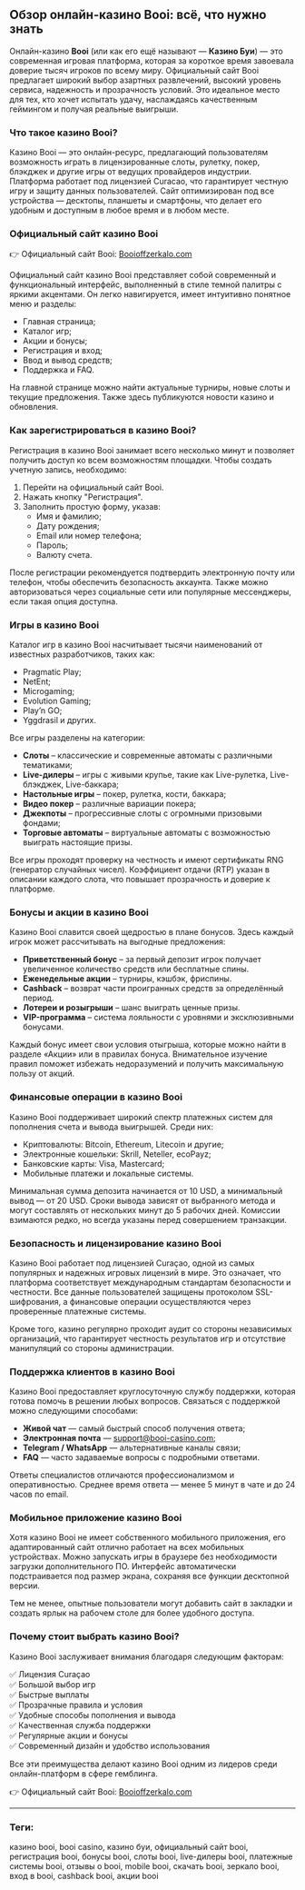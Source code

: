 ## Обзор онлайн-казино Booi: всё, что нужно знать

Онлайн-казино **Booi** (или как его ещё называют — **Казино Буи**) — это современная игровая платформа, которая за короткое время завоевала доверие тысяч игроков по всему миру. Официальный сайт Booi предлагает широкий выбор азартных развлечений, высокий уровень сервиса, надежность и прозрачность условий. Это идеальное место для тех, кто хочет испытать удачу, наслаждаясь качественным геймингом и получая реальные выигрыши.

### Что такое казино Booi?

Казино Booi — это онлайн-ресурс, предлагающий пользователям возможность играть в лицензированные слоты, рулетку, покер, блэкджек и другие игры от ведущих провайдеров индустрии. Платформа работает под лицензией Curacao, что гарантирует честную игру и защиту данных пользователей. Сайт оптимизирован под все устройства — десктопы, планшеты и смартфоны, что делает его удобным и доступным в любое время и в любом месте.

### Официальный сайт казино Booi

👉 Официальный сайт Booi: [Booioffzerkalo.com](https://bit.ly/43yNBbY) 

Официальный сайт казино Booi представляет собой современный и функциональный интерфейс, выполненный в стиле темной палитры с яркими акцентами. Он легко навигируется, имеет интуитивно понятное меню и разделы:

- Главная страница;
- Каталог игр;
- Акции и бонусы;
- Регистрация и вход;
- Ввод и вывод средств;
- Поддержка и FAQ.

На главной странице можно найти актуальные турниры, новые слоты и текущие предложения. Также здесь публикуются новости казино и обновления.

### Как зарегистрироваться в казино Booi?

Регистрация в казино Booi занимает всего несколько минут и позволяет получить доступ ко всем возможностям площадки. Чтобы создать учетную запись, необходимо:

1. Перейти на официальный сайт Booi.
2. Нажать кнопку "Регистрация".
3. Заполнить простую форму, указав:
   - Имя и фамилию;
   - Дату рождения;
   - Email или номер телефона;
   - Пароль;
   - Валюту счета.

После регистрации рекомендуется подтвердить электронную почту или телефон, чтобы обеспечить безопасность аккаунта. Также можно авторизоваться через социальные сети или популярные мессенджеры, если такая опция доступна.

### Игры в казино Booi

Каталог игр в казино Booi насчитывает тысячи наименований от известных разработчиков, таких как:

- Pragmatic Play;
- NetEnt;
- Microgaming;
- Evolution Gaming;
- Play’n GO;
- Yggdrasil и других.

Все игры разделены на категории:

- **Слоты** – классические и современные автоматы с различными тематиками;
- **Live-дилеры** – игры с живыми крупье, такие как Live-рулетка, Live-блэкджек, Live-баккара;
- **Настольные игры** – покер, рулетка, кости, баккара;
- **Видео покер** – различные вариации покера;
- **Джекпоты** – прогрессивные слоты с огромными призовыми фондами;
- **Торговые автоматы** – виртуальные автоматы с возможностью выиграть настоящие призы.

Все игры проходят проверку на честность и имеют сертификаты RNG (генератор случайных чисел). Коэффициент отдачи (RTP) указан в описании каждого слота, что повышает прозрачность и доверие к платформе.

### Бонусы и акции в казино Booi

Казино Booi славится своей щедростью в плане бонусов. Здесь каждый игрок может рассчитывать на выгодные предложения:

- **Приветственный бонус** – за первый депозит игрок получает увеличенное количество средств или бесплатные спины.
- **Еженедельные акции** – турниры, кэшбэк, фриспины.
- **Cashback** – возврат части проигранных средств за определённый период.
- **Лотереи и розыгрыши** – шанс выиграть ценные призы.
- **VIP-программа** – система лояльности с уровнями и эксклюзивными бонусами.

Каждый бонус имеет свои условия отыгрыша, которые можно найти в разделе «Акции» или в правилах бонуса. Внимательное изучение правил поможет избежать недоразумений и получить максимальную пользу от акций.

### Финансовые операции в казино Booi

Казино Booi поддерживает широкий спектр платежных систем для пополнения счета и вывода выигрышей. Среди них:

- Криптовалюты: Bitcoin, Ethereum, Litecoin и другие;
- Электронные кошельки: Skrill, Neteller, ecoPayz;
- Банковские карты: Visa, Mastercard;
- Мобильные платежи и локальные системы.

Минимальная сумма депозита начинается от 10 USD, а минимальный вывод — от 20 USD. Сроки вывода зависят от выбранного метода и могут составлять от нескольких минут до 5 рабочих дней. Комиссии взимаются редко, но всегда указаны перед совершением транзакции.

### Безопасность и лицензирование казино Booi

Казино Booi работает под лицензией Curaçao, одной из самых популярных и надежных игровых лицензий в мире. Это означает, что платформа соответствует международным стандартам безопасности и честности. Все данные пользователей защищены протоколом SSL-шифрования, а финансовые операции осуществляются через проверенные платежные системы.

Кроме того, казино регулярно проходит аудит со стороны независимых организаций, что гарантирует честность результатов игр и отсутствие манипуляций со стороны администрации.

### Поддержка клиентов в казино Booi

Казино Booi предоставляет круглосуточную службу поддержки, которая готова помочь в решении любых вопросов. Связаться с поддержкой можно следующими способами:

- **Живой чат** — самый быстрый способ получения ответа;
- **Электронная почта** — support@booi-casino.com;
- **Telegram / WhatsApp** — альтернативные каналы связи;
- **FAQ** — часто задаваемые вопросы с подробными ответами.

Ответы специалистов отличаются профессионализмом и оперативностью. Среднее время ответа — менее 5 минут в чате и до 24 часов по email.

### Мобильное приложение казино Booi

Хотя казино Booi не имеет собственного мобильного приложения, его адаптированный сайт отлично работает на всех мобильных устройствах. Можно запускать игры в браузере без необходимости загрузки дополнительного ПО. Интерфейс автоматически подстраивается под размер экрана, сохраняя все функции десктопной версии.

Тем не менее, опытные пользователи могут добавить сайт в закладки и создать ярлык на рабочем столе для более удобного доступа.

### Почему стоит выбрать казино Booi?

Казино Booi заслуживает внимания благодаря следующим факторам:

✅ Лицензия Curaçao  
✅ Большой выбор игр  
✅ Быстрые выплаты  
✅ Прозрачные правила и условия  
✅ Удобные способы пополнения и вывода  
✅ Качественная служба поддержки  
✅ Регулярные акции и бонусы  
✅ Современный дизайн и удобство использования  

Все эти преимущества делают казино Booi одним из лидеров среди онлайн-платформ в сфере гемблинга.

👉 Официальный сайт Booi: [Booioffzerkalo.com](https://bit.ly/43yNBbY) 

---


### Теги:
казино booi, booi casino, казино буи, официальный сайт booi, регистрация booi, бонусы booi, слоты booi, live-дилеры booi, платежные системы booi, отзывы о booi, mobile booi, скачать booi, зеркало booi, вход в booi, cashback booi, акции booi
